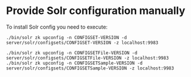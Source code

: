 # Provide Solr configuration manually

To install Solr config you need to execute:

```
./bin/solr zk upconfig -n CONFIGSET-VERSION -d server/solr/configsets/CONFIGSET-VERSION -z localhost:9983

./bin/solr zk upconfig -n CONFIGSETFile-VERSION -d server/solr/configsets/CONFIGSETFile-VERSION -z localhost:9983
./bin/solr zk upconfig -n CONFIGSETSample-VERSION -d server/solr/configsets/CONFIGSETSample-VERSION -z localhost:9983

```